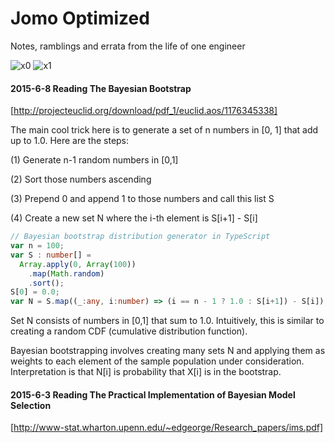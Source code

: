 # Jomo Optimized
Notes, ramblings and errata from the life of one engineer

![x0](http://latex.codecogs.com/gif.latex?\sum_{i=1}^{n}{X_i})
![x1](http://latex.codecogs.com/gif.latex?\begin{pmatrix}&space;a_{11}&space;&&space;\cdots&space;&&space;a_{1n}\\&space;\vdots&space;&&space;\ddots&space;&&space;\vdots\\&space;a_{m1}&space;&&space;\cdots&space;&&space;a_{mn}&space;\end{pmatrix})

#### 2015-6-8 Reading The Bayesian Bootstrap
[http://projecteuclid.org/download/pdf_1/euclid.aos/1176345338]

The main cool trick here is to generate a set of n numbers in [0, 1] that add up to 1.0. Here are the steps:

(1) Generate n-1 random numbers in [0,1]

(2) Sort those numbers ascending

(3) Prepend 0 and append 1 to those numbers and call this list S

(4) Create a new set N where the i-th element is S[i+1] - S[i]
```typescript
// Bayesian bootstrap distribution generator in TypeScript
var n = 100;
var S : number[] =
  Array.apply(0, Array(100))
    .map(Math.random)
    .sort();
S[0] = 0.0;
var N = S.map((_:any, i:number) => (i == n - 1 ? 1.0 : S[i+1]) - S[i]);
```
Set N consists of numbers in [0,1] that sum to 1.0. Intuitively, this is similar to creating a random CDF (cumulative distribution function).

Bayesian bootstrapping involves creating many sets N and applying them as weights to each element of the sample population under consideration. Interpretation is that N[i] is probability that X[i] is in the bootstrap.


#### 2015-6-3 Reading The Practical Implementation of Bayesian Model Selection
[http://www-stat.wharton.upenn.edu/~edgeorge/Research_papers/ims.pdf]

